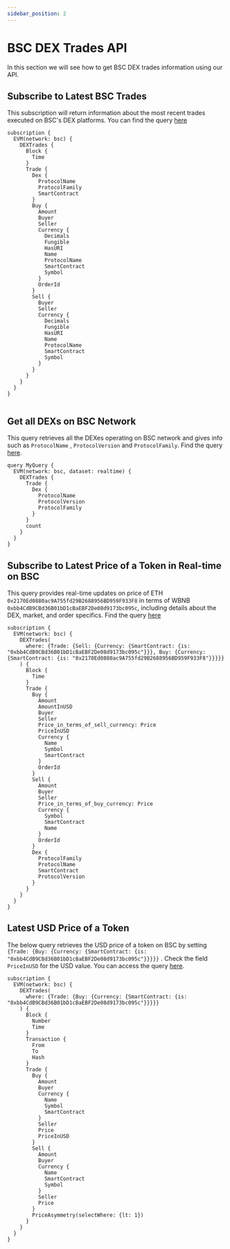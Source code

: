 ```yaml
---
sidebar_position: 2
---
```


# BSC DEX Trades API

In this section we will see how to get BSC DEX trades information using our API.

<head>
<meta name="title" content="BSC Decentralized Exchange Data with DEX Trades API"/>
<meta name="description" content="Get on-chain data of any BSC based DEX through our DEX Trades API."/>
<meta name="keywords" content="BSC DEX Trades api,BSC DEX Trades python api,BSC DEX Trades token api,BSC Dex NFT api, DEX Trades scan api, DEX Trades api, DEX Trades api docs, DEX Trades crypto api, DEX Trades blockchain api,BSC network api, BSC web3 api"/>
<meta name="robots" content="index, follow"/>
<meta http-equiv="Content-Type" content="text/html; charset=utf-8"/>
<meta name="language" content="English"/>

<!-- Open Graph / Facebook -->

<meta property="og:type" content="website" />
<meta
  property="og:title"
  content="BSC Decentralized Exchange Data with DEX Trades API"
/>
<meta
  property="og:description"
  content="Get on-chain data of any BSC based DEX through our DEX Trades API."
/>

<!-- Twitter -->

<meta property="twitter:card" content="summary_large_image" />
<meta property="twitter:title" content="BSC Decentralized Exchange Data with DEX Trades API" />
<meta property="twitter:description" content="Get on-chain data of any BSC based DEX through our DEX Trades API." />
</head>

## Subscribe to Latest BSC Trades

This subscription will return information about the most recent trades executed on BSC's DEX platforms.
You can find the query [here](https://ide.bitquery.io/subscribe-to-bsc-dex-trades)

```
subscription {
  EVM(network: bsc) {
    DEXTrades {
      Block {
        Time
      }
      Trade {
        Dex {
          ProtocolName
          ProtocolFamily
          SmartContract
        }
        Buy {
          Amount
          Buyer
          Seller
          Currency {
            Decimals
            Fungible
            HasURI
            Name
            ProtocolName
            SmartContract
            Symbol
          }
          OrderId
        }
        Sell {
          Buyer
          Seller
          Currency {
            Decimals
            Fungible
            HasURI
            Name
            ProtocolName
            SmartContract
            Symbol
          }
        }
      }
    }
  }
}


```

## Get all DEXs on BSC Network

This query retrieves all the DEXes operating on BSC network and gives info such as `ProtocolName` , `ProtocolVersion` and `ProtocolFamily`.
Find the query [here](https://ide.bitquery.io/Get-all-the-DEXs-on-BSC-network).

```
query MyQuery {
  EVM(network: bsc, dataset: realtime) {
    DEXTrades {
      Trade {
        Dex {
          ProtocolName
          ProtocolVersion
          ProtocolFamily
        }
      }
      count
    }
  }
}

```

## Subscribe to Latest Price of a Token in Real-time on BSC

This query provides real-time updates on price of ETH `0x2170Ed0880ac9A755fd29B2688956BD959F933F8` in terms of WBNB `0xbb4CdB9CBd36B01bD1cBaEBF2De08d9173bc095c`, including details about the DEX, market, and order specifics. Find the query [here](https://ide.bitquery.io/realtime-price-of-a-ETH-in-terms-of-WBNB)

```
subscription {
  EVM(network: bsc) {
    DEXTrades(
      where: {Trade: {Sell: {Currency: {SmartContract: {is: "0xbb4CdB9CBd36B01bD1cBaEBF2De08d9173bc095c"}}}, Buy: {Currency: {SmartContract: {is: "0x2170Ed0880ac9A755fd29B2688956BD959F933F8"}}}}}
    ) {
      Block {
        Time
      }
      Trade {
        Buy {
          Amount
          AmountInUSD
          Buyer
          Seller
          Price_in_terms_of_sell_currency: Price
          PriceInUSD
          Currency {
            Name
            Symbol
            SmartContract
          }
          OrderId
        }
        Sell {
          Amount
          Buyer
          Seller
          Price_in_terms_of_buy_currency: Price
          Currency {
            Symbol
            SmartContract
            Name
          }
          OrderId
        }
        Dex {
          ProtocolFamily
          ProtocolName
          SmartContract
          ProtocolVersion
        }
      }
    }
  }
}

```

## Latest USD Price of a Token

The below query retrieves the USD price of a token on BSC by setting `{Trade: {Buy: {Currency: {SmartContract: {is: "0xbb4CdB9CBd36B01bD1cBaEBF2De08d9173bc095c"}}}}}` . Check the field `PriceInUSD` for the USD value. You can access the query [here](https://ide.bitquery.io/realtime-usd-price-of-a-WBNB).

```
subscription {
  EVM(network: bsc) {
    DEXTrades(
      where: {Trade: {Buy: {Currency: {SmartContract: {is: "0xbb4CdB9CBd36B01bD1cBaEBF2De08d9173bc095c"}}}}}
    ) {
      Block {
        Number
        Time
      }
      Transaction {
        From
        To
        Hash
      }
      Trade {
        Buy {
          Amount
          Buyer
          Currency {
            Name
            Symbol
            SmartContract
          }
          Seller
          Price
          PriceInUSD
        }
        Sell {
          Amount
          Buyer
          Currency {
            Name
            SmartContract
            Symbol
          }
          Seller
          Price
        }
        PriceAsymmetry(selectWhere: {lt: 1})
      }
    }
  }
}

```
